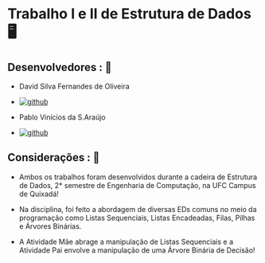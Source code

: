 # Trabalho I e II de Estrutura de Dados 🖥️

## Desenvolvedores :  👥
- David Silva Fernandes de Oliveira
- [![github](https://img.shields.io/badge/GitHub-100000?style=for-the-badge&logo=github&logoColor=white)](https://github.com/sfoDavid)

- Pablo Vinícios da S.Araújo
- [![github](https://img.shields.io/badge/GitHub-100000?style=for-the-badge&logo=github&logoColor=white)](https://github.com/PabloVini28)
## Considerações : 📝

- Ambos os trabalhos foram desenvolvidos durante a cadeira de Estrutura de Dados, 2* semestre de Engenharia 
  de Computação, na UFC Campus de Quixadá!

- Na disciplina, foi feito a abordagem de diversas EDs comuns no meio da programação como Listas Sequenciais, 
  Listas Encadeadas, Filas, Pilhas e Árvores Binárias.
  
- A Atividade Mãe abrage a manipulação de Listas Sequenciais e a 
  Atividade Pai envolve a manipulação de uma Árvore Binária de Decisão!  
    
